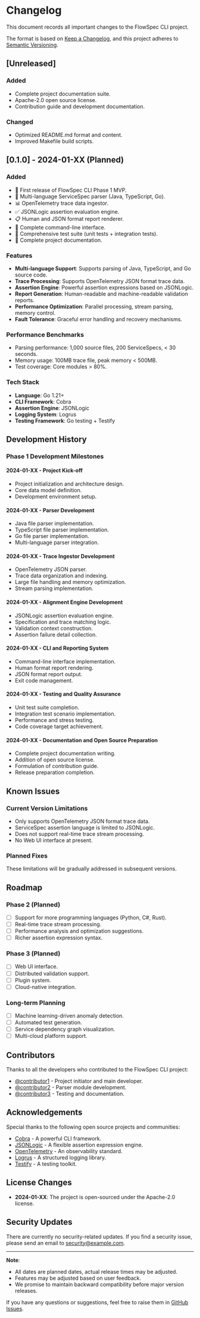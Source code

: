 # Changelog

This document records all important changes to the FlowSpec CLI project.

The format is based on [Keep a Changelog](https://keepachangelog.com/en/1.0.0/),
and this project adheres to [Semantic Versioning](https://semver.org/spec/v2.0.0.html).

## [Unreleased]

### Added
- Complete project documentation suite.
- Apache-2.0 open source license.
- Contribution guide and development documentation.

### Changed
- Optimized README.md format and content.
- Improved Makefile build scripts.

## [0.1.0] - 2024-01-XX (Planned)

### Added
- 🎉 First release of FlowSpec CLI Phase 1 MVP.
- 📝 Multi-language ServiceSpec parser (Java, TypeScript, Go).
- 📊 OpenTelemetry trace data ingestor.
- ✅ JSONLogic assertion evaluation engine.
- 📋 Human and JSON format report renderer.
- 🔧 Complete command-line interface.
- 🧪 Comprehensive test suite (unit tests + integration tests).
- 📖 Complete project documentation.

### Features
- **Multi-language Support**: Supports parsing of Java, TypeScript, and Go source code.
- **Trace Processing**: Supports OpenTelemetry JSON format trace data.
- **Assertion Engine**: Powerful assertion expressions based on JSONLogic.
- **Report Generation**: Human-readable and machine-readable validation reports.
- **Performance Optimization**: Parallel processing, stream parsing, memory control.
- **Fault Tolerance**: Graceful error handling and recovery mechanisms.

### Performance Benchmarks
- Parsing performance: 1,000 source files, 200 ServiceSpecs, < 30 seconds.
- Memory usage: 100MB trace file, peak memory < 500MB.
- Test coverage: Core modules > 80%.

### Tech Stack
- **Language**: Go 1.21+
- **CLI Framework**: Cobra
- **Assertion Engine**: JSONLogic
- **Logging System**: Logrus
- **Testing Framework**: Go testing + Testify

## Development History

### Phase 1 Development Milestones

#### 2024-01-XX - Project Kick-off
- Project initialization and architecture design.
- Core data model definition.
- Development environment setup.

#### 2024-01-XX - Parser Development
- Java file parser implementation.
- TypeScript file parser implementation.
- Go file parser implementation.
- Multi-language parser integration.

#### 2024-01-XX - Trace Ingestor Development
- OpenTelemetry JSON parser.
- Trace data organization and indexing.
- Large file handling and memory optimization.
- Stream parsing implementation.

#### 2024-01-XX - Alignment Engine Development
- JSONLogic assertion evaluation engine.
- Specification and trace matching logic.
- Validation context construction.
- Assertion failure detail collection.

#### 2024-01-XX - CLI and Reporting System
- Command-line interface implementation.
- Human format report rendering.
- JSON format report output.
- Exit code management.

#### 2024-01-XX - Testing and Quality Assurance
- Unit test suite completion.
- Integration test scenario implementation.
- Performance and stress testing.
- Code coverage target achievement.

#### 2024-01-XX - Documentation and Open Source Preparation
- Complete project documentation writing.
- Addition of open source license.
- Formulation of contribution guide.
- Release preparation completion.

## Known Issues

### Current Version Limitations
- Only supports OpenTelemetry JSON format trace data.
- ServiceSpec assertion language is limited to JSONLogic.
- Does not support real-time trace stream processing.
- No Web UI interface at present.

### Planned Fixes
These limitations will be gradually addressed in subsequent versions.

## Roadmap

### Phase 2 (Planned)
- [ ] Support for more programming languages (Python, C#, Rust).
- [ ] Real-time trace stream processing.
- [ ] Performance analysis and optimization suggestions.
- [ ] Richer assertion expression syntax.

### Phase 3 (Planned)
- [ ] Web UI interface.
- [ ] Distributed validation support.
- [ ] Plugin system.
- [ ] Cloud-native integration.

### Long-term Planning
- [ ] Machine learning-driven anomaly detection.
- [ ] Automated test generation.
- [ ] Service dependency graph visualization.
- [ ] Multi-cloud platform support.

## Contributors

Thanks to all the developers who contributed to the FlowSpec CLI project:

- [@contributor1](https://github.com/contributor1) - Project initiator and main developer.
- [@contributor2](https://github.com/contributor2) - Parser module development.
- [@contributor3](https://github.com/contributor3) - Testing and documentation.

## Acknowledgements

Special thanks to the following open source projects and communities:

- [Cobra](https://github.com/spf13/cobra) - A powerful CLI framework.
- [JSONLogic](https://jsonlogic.com/) - A flexible assertion expression engine.
- [OpenTelemetry](https://opentelemetry.io/) - An observability standard.
- [Logrus](https://github.com/sirupsen/logrus) - A structured logging library.
- [Testify](https://github.com/stretchr/testify) - A testing toolkit.

## License Changes

- **2024-01-XX**: The project is open-sourced under the Apache-2.0 license.

## Security Updates

There are currently no security-related updates. If you find a security issue, please send an email to security@example.com.

---

**Note**: 
- All dates are planned dates, actual release times may be adjusted.
- Features may be adjusted based on user feedback.
- We promise to maintain backward compatibility before major version releases.

If you have any questions or suggestions, feel free to raise them in [GitHub Issues](../../issues).

